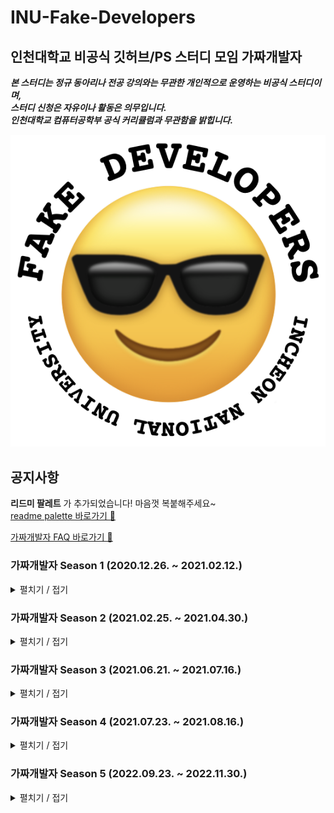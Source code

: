# INU-Fake-Developers
## 인천대학교 비공식 깃허브/PS 스터디 모임 가짜개발자  

_**본 스터디는 정규 동아리나 전공 강의와는 무관한 개인적으로 운영하는 비공식 스터디이며,  
스터디 신청은 자유이나 활동은 의무입니다.  
인천대학교 컴퓨터공학부 공식 커리큘럼과 무관함을 밝힙니다.**_


![](https://github.com/INU-Fake-Developers/INU-Fake-Developers/blob/main/img/logo/logo_profile.png "가짜개발자 로고")  


## 공지사항
__리드미 팔레트__ 가 추가되었습니다! 마음껏 복붙해주세요~  
[readme palette 바로가기 🎨](https://github.com/INU-Fake-Developers/INU-Fake-Developers/blob/main/readme-palette.md)

[가짜개발자 FAQ 바로가기 🤔](https://github.com/INU-Fake-Developers/INU-Fake-Developers/issues/6)


### 가짜개발자 Season 1 (2020.12.26. ~ 2021.02.12.)  
<details>
<summary>펼치기 / 접기</summary>
<div markdown="1">  
<br/>

<details>
<summary>일정 보기</summary>
<div markdown="1">  
   
|날짜|내용|비고|
|:---:|:---:|:---:|
|2020.11.11.|시즌 1 모집 시작|[시즌 1 홍보글](https://github.com/INU-Fake-Developers/INU-Fake-Developers/blob/main/img/season1/recruit-1.gif)|
|2020.12.26.|0번째 모임|[공지사항](https://github.com/INU-Fake-Developers/INU-Fake-Developers/blob/main/notice/season1/0%EB%B2%88%EC%A7%B8%20%EB%AA%A8%EC%9E%84.md)|
|2021.01.03.|1번째 모임|[공지사항](https://github.com/INU-Fake-Developers/INU-Fake-Developers/blob/main/notice/season1/1%EB%B2%88%EC%A7%B8%20%EB%AA%A8%EC%9E%84.md)|
|2021.01.10.|2번째 모임|[공지사항](https://github.com/INU-Fake-Developers/INU-Fake-Developers/blob/main/notice/season1/2%EB%B2%88%EC%A7%B8%20%EB%AA%A8%EC%9E%84.md)|
|2021.01.17.|3번째 모임|[공지사항](https://github.com/INU-Fake-Developers/INU-Fake-Developers/blob/main/notice/season1/3%EB%B2%88%EC%A7%B8%20%EB%AA%A8%EC%9E%84.md)|
|2021.01.22.|4번째 모임|[공지사항](https://github.com/INU-Fake-Developers/INU-Fake-Developers/blob/main/notice/season1/4%EB%B2%88%EC%A7%B8%20%EB%AA%A8%EC%9E%84.md)|
|2021.01.29.|5번째 모임|[공지사항](https://github.com/INU-Fake-Developers/INU-Fake-Developers/blob/main/notice/season1/5%EB%B2%88%EC%A7%B8%20%EB%AA%A8%EC%9E%84.md)|
|2021.02.05.|6번째 모임|[공지사항](https://github.com/INU-Fake-Developers/INU-Fake-Developers/blob/main/notice/season1/6%EB%B2%88%EC%A7%B8%20%EB%AA%A8%EC%9E%84.md)|
|2021.02.12.|7번째 모임|[공지사항](https://github.com/INU-Fake-Developers/INU-Fake-Developers/blob/main/notice/season1/7%EB%B2%88%EC%A7%B8%20%EB%AA%A8%EC%9E%84.md)|
|2021.02.19.|시즌 1 마무리|[공지사항](https://github.com/INU-Fake-Developers/INU-Fake-Developers/blob/main/notice/season1/%EC%8B%9C%EC%A6%8C1%20%EB%A7%88%EB%AC%B4%EB%A6%AC.md)|
   
   </div>
</details>  

<details>
<summary>멤버 보기</summary>
<div markdown="1">  
  
   - [박가연](https://github.com/gayeonP)
   - [송병준](https://github.com/potados99)
   - [송채원](https://github.com/chawani)
   - [송춘근](https://github.com/similar207)
   - [유지수](https://github.com/ryuspace)
   - [윤세휘](https://github.com/Beatriz-Yun)
   - [이도현](https://github.com/ksmfou98)
   - [이상훈](https://github.com/Leesanghun19)
   - [이소현](https://github.com/hyeon12)
   - [이승규](https://github.com/tap-tap-click)
   - [이윤주](https://github.com/JOO0331)
   - [전지희](https://github.com/GHeeJeon)
</div>
</details>
  
   </div>
</details>  


### 가짜개발자 Season 2 (2021.02.25. ~ 2021.04.30.)  
<details>
<summary>펼치기 / 접기</summary>
<div markdown="1">  
<br/>

<details>
<summary>일정 보기</summary>
<div markdown="1">  
   
|날짜|내용|비고|
|:---:|:---:|:---:|
|2021.02.10.|시즌 2 모집 시작|[시즌 2 홍보글](https://github.com/INU-Fake-Developers/INU-Fake-Developers/blob/main/img/season2/recruit-2.gif)|
|2021.02.25.|0번째 모임|[공지사항](https://github.com/INU-Fake-Developers/INU-Fake-Developers/blob/main/notice/season2/0%EB%B2%88%EC%A7%B8%20%EB%AA%A8%EC%9E%84.md), [리드미 팔레트](https://github.com/INU-Fake-Developers/INU-Fake-Developers/blob/main/readme-palette.md "바로가기")|
|2021.03.05.|번외 스터디|[파이썬 튜토리얼](https://github.com/INU-Fake-Developers/INU-Fake-Developers/blob/main/notice/season2/%EB%B2%88%EC%99%B8%EC%8A%A4%ED%84%B0%EB%94%94%20%ED%8C%8C%EC%9D%B4%EC%8D%AC.md)|
|2021.03.06.|1번째 모임|[공지사항](https://github.com/INU-Fake-Developers/INU-Fake-Developers/blob/main/notice/season2/1%EB%B2%88%EC%A7%B8%20%EB%AA%A8%EC%9E%84.md)|
|2021.03.11.|2번째 모임|[공지사항](https://github.com/INU-Fake-Developers/INU-Fake-Developers/blob/main/notice/season2/2%EB%B2%88%EC%A7%B8%20%EB%AA%A8%EC%9E%84.md)|
|2021.03.18.|3번째 모임|[공지사항](https://github.com/INU-Fake-Developers/INU-Fake-Developers/blob/main/notice/season2/3%EB%B2%88%EC%A7%B8%20%EB%AA%A8%EC%9E%84.md)|
|2021.03.25.|4번째 모임|[공지사항](https://github.com/INU-Fake-Developers/INU-Fake-Developers/blob/main/notice/season2/4%EB%B2%88%EC%A7%B8%20%EB%AA%A8%EC%9E%84.md)|
|2021.03.26.|번외 스터디|[수박게임 만들기](https://github.com/INU-Fake-Developers/INU-Fake-Developers/blob/main/notice/season2/%EB%B2%88%EC%99%B8%EC%8A%A4%ED%84%B0%EB%94%94%20%EC%88%98%EB%B0%95%EA%B2%8C%EC%9E%84%EB%A7%8C%EB%93%A4%EA%B8%B0.md)|
|2021.04.01.|5번째 모임|[공지사항](https://github.com/INU-Fake-Developers/INU-Fake-Developers/blob/main/notice/season2/5%EB%B2%88%EC%A7%B8%20%EB%AA%A8%EC%9E%84.md), [만우절](https://github.com/INU-Fake-Developers/INU-Fake-Developers/blob/main/img/became_yadon.png "방사능거미에물려 야돈이되어버린회장")|
|2021.04.08|6번째 모임|[공지사항](https://github.com/INU-Fake-Developers/INU-Fake-Developers/blob/main/notice/season2/6%EB%B2%88%EC%A7%B8%20%EB%AA%A8%EC%9E%84.md)|
|2021.04.30|7번째 모임|[공지사항](https://github.com/INU-Fake-Developers/INU-Fake-Developers/blob/main/notice/season2/7%EB%B2%88%EC%A7%B8%20%EB%AA%A8%EC%9E%84.md), [코딩테스트](https://www.acmicpc.net/group/practice/11129)|
|2021.04.30|시즌 2 마무리|[공지사항](https://github.com/INU-Fake-Developers/INU-Fake-Developers/blob/main/notice/season2/%EC%8B%9C%EC%A6%8C2%20%EB%A7%88%EB%AC%B4%EB%A6%AC.md)|

   </div>
</details>  
  
<details>
<summary>멤버 보기</summary>
<div markdown="1">  
  
   - [이정환](https://github.com/leejh021023)
   - [박가연](https://github.com/gayeonP)
   - [송병준](https://github.com/potados99)
   - [송준영](https://github.com/HamBP)
   - [엄유정](https://github.com/umyujeong)
   - [우정우](https://github.com/chawoojungwoo)
   - [이소현](https://github.com/hyeon12)
   - [임재섭](https://github.com/LimJaeSub)
   - [전지희](https://github.com/GHeeJeon)
   - [진유리](https://github.com/yuri295)
   - [최민승](https://github.com/ChoiMinSeung)
   - [최은진](https://github.com/abceunjin)
   - [최진영](https://github.com/cjo70241)
   - [홍정우](https://github.com/martinelli-3535)

</div>
</details>
  
   </div>
</details>  

### 가짜개발자 Season 3 (2021.06.21. ~ 2021.07.16.)  
<details>
<summary>펼치기 / 접기</summary>
<div markdown="1">  
<br/>

<details>
<summary>일정 보기</summary>
<div markdown="1">  
   
|날짜|내용|비고|
|:---:|:---:|:---:|
|2021.06.17.|시즌 3 모집 시작|[시즌 3 홍보글](https://github.com/INU-Fake-Developers/INU-Fake-Developers/blob/main/img/season3/3-2.png)|
|2021.06.21.|0번째 모임|[공지사항](https://github.com/INU-Fake-Developers/INU-Fake-Developers/blob/main/notice/season3/0%EB%B2%88%EC%A7%B8%20%EB%AA%A8%EC%9E%84.md)|
|2021.06.25.|1번째 모임|[공지사항](https://github.com/INU-Fake-Developers/INU-Fake-Developers/blob/main/notice/season3/1%EB%B2%88%EC%A7%B8%20%EB%AA%A8%EC%9E%84.md)|
|2021.06.28.|2번째 모임|[공지사항](https://github.com/INU-Fake-Developers/INU-Fake-Developers/blob/main/notice/season3/2%EB%B2%88%EC%A7%B8%20%EB%AA%A8%EC%9E%84.md)|
|2021.07.02.|3번째 모임|[공지사항](https://github.com/INU-Fake-Developers/INU-Fake-Developers/blob/main/notice/season3/3%EB%B2%88%EC%A7%B8%20%EB%AA%A8%EC%9E%84.md)|
|2021.07.05.|4번째 모임|[공지사항](https://github.com/INU-Fake-Developers/INU-Fake-Developers/blob/main/notice/season3/4%EB%B2%88%EC%A7%B8%20%EB%AA%A8%EC%9E%84.md)|
|2021.07.09.|5번째 모임|[공지사항](https://github.com/INU-Fake-Developers/INU-Fake-Developers/blob/main/notice/season3/5%EB%B2%88%EC%A7%B8%20%EB%AA%A8%EC%9E%84.md)|
|2021.07.12.|6번째 모임|[공지사항](https://github.com/INU-Fake-Developers/INU-Fake-Developers/blob/main/notice/season3/6%EB%B2%88%EC%A7%B8%20%EB%AA%A8%EC%9E%84.md)|
|2021.07.16.|7번째 모임|[공지사항](https://github.com/INU-Fake-Developers/INU-Fake-Developers/blob/main/notice/season3/7%EB%B2%88%EC%A7%B8%20%EB%AA%A8%EC%9E%84.md), [코딩테스트](https://www.acmicpc.net/group/practice/11129)|
|2021.07.16.|시즌 3 마무리|[공지사항](https://github.com/INU-Fake-Developers/INU-Fake-Developers/blob/main/notice/season3/%EC%8B%9C%EC%A6%8C3%20%EB%A7%88%EB%AC%B4%EB%A6%AC.md)|
   
   </div>
</details>  

<details>
<summary>멤버 보기</summary>
<div markdown="1">  
   
   - [강용석](https://github.com/Bluedips)
   - [강하영](https://github.com/Hayoung0708)
   - [김기수](https://github.com/gisu1102)
   - [박가연](https://github.com/gayeonP)
   - [송병준](https://github.com/potados99)
   - [송준영](https://github.com/HamBP)
   - [신소정](https://github.com/SojeongShin)
   - [우정우](https://github.com/chawoojungwoo)
   - [이소현](https://github.com/hyeon12)
   - [임우진](https://github.com/limwoojine)
   - [전지희](https://github.com/GHeeJeon)
   - [진유리](https://github.com/yuri295)
   - [최민승](https://github.com/ChoiMinSeung)

</div>
</details>
  
   </div>
</details>



### 가짜개발자 Season 4 (2021.07.23. ~ 2021.08.16.)  
<details>
<summary>펼치기 / 접기</summary>
<div markdown="1">  
<br/>

<details>
<summary>일정 보기</summary>
<div markdown="1">  
   
|날짜|내용|비고|
|:---:|:---:|:---:|
|2021.07.17.|시즌 4 모집 시작|[시즌 4 홍보글](https://github.com/INU-Fake-Developers/INU-Fake-Developers/issues/16)|
|2021.07.23.|0번째 모임|[공지사항](https://github.com/INU-Fake-Developers/INU-Fake-Developers/blob/main/notice/season4/0%EB%B2%88%EC%A7%B8%20%EB%AA%A8%EC%9E%84.md)|
|2021.07.26.|1번째 모임|[공지사항](https://github.com/INU-Fake-Developers/INU-Fake-Developers/blob/main/notice/season4/1%EB%B2%88%EC%A7%B8%20%EB%AA%A8%EC%9E%84.md)|
|2021.07.30.|2번째 모임|[공지사항](https://github.com/INU-Fake-Developers/INU-Fake-Developers/blob/main/notice/season4/2%EB%B2%88%EC%A7%B8%20%EB%AA%A8%EC%9E%84.md)|
|2021.08.02.|3번째 모임|[공지사항](https://github.com/INU-Fake-Developers/INU-Fake-Developers/blob/main/notice/season4/3%EB%B2%88%EC%A7%B8%20%EB%AA%A8%EC%9E%84.md)|
|2021.08.06.|4번째 모임|[공지사항](https://github.com/INU-Fake-Developers/INU-Fake-Developers/blob/main/notice/season4/4%EB%B2%88%EC%A7%B8%20%EB%AA%A8%EC%9E%84.md)|
|2021.08.09.|5번째 모임|[공지사항](https://github.com/INU-Fake-Developers/INU-Fake-Developers/blob/main/notice/season4/5%EB%B2%88%EC%A7%B8%20%EB%AA%A8%EC%9E%84.md)|
|2021.08.13.|6번째 모임|[공지사항](https://github.com/INU-Fake-Developers/INU-Fake-Developers/blob/main/notice/season4/6%EB%B2%88%EC%A7%B8%20%EB%AA%A8%EC%9E%84.md)|
|2021.08.16.|7번째 모임|[공지사항](https://github.com/INU-Fake-Developers/INU-Fake-Developers/blob/main/notice/season4/7%EB%B2%88%EC%A7%B8%20%EB%AA%A8%EC%9E%84.md)|
|2021.08.16.|시즌 4 마무리|[공지사항](https://github.com/INU-Fake-Developers/INU-Fake-Developers/blob/main/notice/season4/%EC%8B%9C%EC%A6%8C4%20%EB%A7%88%EB%AC%B4%EB%A6%AC.md)|
   
   </div>
</details>  

<details>
<summary>멤버 보기</summary>
<div markdown="1">  
  
   - [강용석](https://github.com/Bluedips) [🍉](https://mococo-watermelongame.netlify.app)
   - [김강석](https://github.com/gangsigi)
   - [김기수](https://github.com/gisu1102) [🍉](https://inu-fake-developers.github.io/gisu1102-WatermelonGame/)
   - [김아영](https://github.com/ayoungt) [🍉](https://travelsomewhere-watermelon-game.netlify.app/)
   - [박광재](https://github.com/wrath-sinsa) [🍉](https://watermelon-sinsa.netlify.app/)
   - [박재현](https://github.com/jae2525)
   - [박지성](https://github.com/JiseongPark1223)
   - [신소정](https://github.com/SojeongShin) [🍉](https://focused-mayer-208843.netlify.app/)
   - [양다헤](https://github.com/daheyang) [🍉](https://mayonnaise-janakkaena.netlify.app/) 
   - [유도현](https://github.com/doehy)
   - [유희태](https://github.com/1017yu) [🍉](https://kled-watermelon-game.netlify.app/) 
   - [이승규](https://github.com/tap-tap-click)
   - [이승현](https://github.com/codefug) [🍉](https://happygame.netlify.app/)
   - [장희직](https://github.com/jhg3410) [🍉](https://watermelon-game-jik.netlify.app)
   - [전지희](https://github.com/GHeeJeon) [🍉](https://meang-e-game.netlify.app/)
</div>
</details>
  
   </div>
</details>  


### 가짜개발자 Season 5 (2022.09.23. ~ 2022.11.30.)  
<details>
<summary>펼치기 / 접기</summary>
<div markdown="1">  
<br/>

<details>
<summary>일정 보기</summary>
<div markdown="1">  
   
|날짜|내용|비고|
|:---:|:---:|:---:|
|2022.09.10.|시즌 5 모집 시작|[시즌 5 홍보글](https://github.com/INU-Fake-Developers/INU-Fake-Developers/issues/22)|
|2022.09.23.|0번째 모임|[공지사항](https://github.com/INU-Fake-Developers/INU-Fake-Developers/blob/main/notice/season5/0%EB%B2%88%EC%A7%B8%20%EB%AA%A8%EC%9E%84.md)|
|2022.09.30.|1번째 모임|[공지사항](https://github.com/INU-Fake-Developers/INU-Fake-Developers/blob/main/notice/season5/1%EB%B2%88%EC%A7%B8%20%EB%AA%A8%EC%9E%84.md)|
|2022.10.07.|2번째 모임|[공지사항](https://github.com/INU-Fake-Developers/INU-Fake-Developers/blob/main/notice/season5/2%EB%B2%88%EC%A7%B8%20%EB%AA%A8%EC%9E%84.md)|
|2022.10.14.|3번째 모임|[공지사항](https://github.com/INU-Fake-Developers/INU-Fake-Developers/blob/main/notice/season5/3%EB%B2%88%EC%A7%B8%20%EB%AA%A8%EC%9E%84.md)|
|2022.10.28.|4번째 모임|[공지사항](https://github.com/INU-Fake-Developers/INU-Fake-Developers/blob/main/notice/season5/4%EB%B2%88%EC%A7%B8%20%EB%AA%A8%EC%9E%84.md)|
|2022.11.04.|5번째 모임|[공지사항](https://github.com/INU-Fake-Developers/INU-Fake-Developers/blob/main/notice/season5/5%EB%B2%88%EC%A7%B8%20%EB%AA%A8%EC%9E%84.md)|
|2022.11.11.|6번째 모임|[공지사항](https://github.com/INU-Fake-Developers/INU-Fake-Developers/blob/main/notice/season5/6%EB%B2%88%EC%A7%B8%20%EB%AA%A8%EC%9E%84.md)|
|2022.11.20.|7번째 모임|[공지사항](https://github.com/INU-Fake-Developers/INU-Fake-Developers/blob/main/notice/season5/7%EB%B2%88%EC%A7%B8%20%EB%AA%A8%EC%9E%84.md)|
|2022.11.30.|시즌 5 마무리|[공지사항](https://github.com/INU-Fake-Developers/INU-Fake-Developers/blob/main/notice/season5/%EC%8B%9C%EC%A6%8C5%20%EB%A7%88%EB%AC%B4%EB%A6%AC.md)|

   </div>
</details>  

<details>
<summary>멤버 보기</summary>
<div markdown="1">  
  
   - [박건](https://github.com/Han-Gigabyte)
   - [박가연](https://github.com/gayeonP)
   - [이소현](https://github.com/hyeon12)
   - [이승현](https://github.com/codefug)
   - [이용진](https://github.com/yongjin9280)
   - [전민영](https://github.com/miinyeong)
   - [전지희](https://github.com/GHeeJeon)
   - [한현승](https://github.com/82everywin)
</div>
</details>
  
   </div>
</details>  

